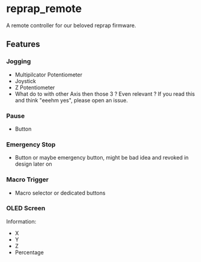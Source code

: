 # reprap_remote
A remote controller for our beloved reprap firmware.

## Features
### Jogging
- Multipilcator Potentiometer
- Joystick
- Z Potentiometer
- What do to with other Axis then those 3 ? Even relevant ? If you read this and think "eeehm yes", please open an issue.
### Pause
- Button
### Emergency Stop
- Button or maybe emergency button, might be bad idea and revoked in design later on
### Macro Trigger
- Macro selector or dedicated buttons
### OLED Screen
Information:
- X
- Y
- Z
- Percentage
